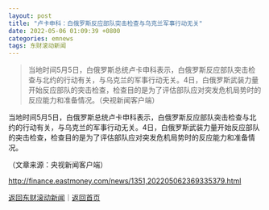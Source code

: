 ```yaml
---
layout: post
title: "卢卡申科：白俄罗斯反应部队突击检查与乌克兰军事行动无关"
date: 2022-05-06 01:09:39 +0800
categories: emnews
tags: 东财滚动新闻
---
```

> 当地时间5月5日，白俄罗斯总统卢卡申科表示，白俄罗斯反应部队突击检查与北约的行动有关，与乌克兰的军事行动无关。4日，白俄罗斯武装力量开始反应部队的突击检查，检查目的是为了评估部队应对突发危机局势时的反应能力和准备情况。（央视新闻客户端）

<p>当地时间5月5日，白俄罗斯总统卢卡申科表示，白俄罗斯反应部队突击检查与北约的行动有关，与乌克兰的军事行动无关。4日，白俄罗斯武装力量开始反应部队的突击检查，检查目的是为了评估部队应对突发危机局势时的反应能力和准备情况。 </p><p class="em_media">（文章来源：央视新闻客户端）</p>

<http://finance.eastmoney.com/news/1351,202205062369335379.html>

[返回东财滚动新闻](//finews.withounder.com/emnews/)｜[返回首页](//finews.withounder.com/)